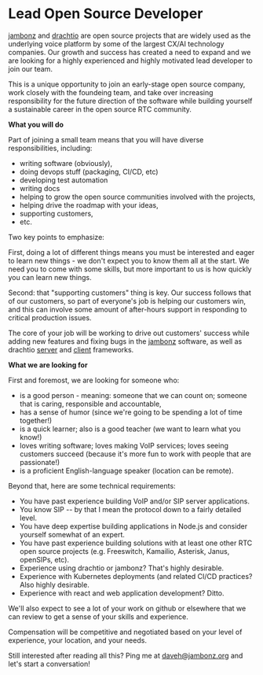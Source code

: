 # Lead Open Source Developer

[jambonz](https://jambonz.org) and [drachtio](https://drachtio.org) are open source projects that are widely used as the underlying voice platform by some of the largest CX/AI technology companies.  Our growth and success has created a need to expand and we are looking for a highly experienced and highly motivated lead developer to join our team.

This is a unique opportunity to join an early-stage open source company, work closely with the foundeing team, and take over increasing responsibility for the future direction of the software while building yourself a sustainable career in the open source RTC community.

**What you will do**

Part of joining a small team means that you will have diverse responsibilities, including: 
- writing software (obviously), 
- doing devops stuff (packaging, CI/CD, etc)
- developing test automation
- writing docs
- helping to grow the open source communities involved with the projects,
- helping drive the roadmap with your ideas,
- supporting customers,
- etc.

Two key points to emphasize: 

First, doing a lot of different things means you must be interested and eager to learn new things - we don't expect you to know them all at the start. We need you to come with some skills, but more important to us is how quickly you can learn new things.

Second: that "supporting customers" thing is key.  Our success follows that of our customers, so part of everyone's job is helping our customers win, and this can involve some amount of after-hours support in responding to critical production issues.

The core of your job will be working to drive out customers' success while adding new features and fixing bugs in the [jambonz](https://github.com/jambonz) software, as well as drachtio [server](https://github.com/drachtio/drachtio-server) and [client](https://github.com/drachtio/drachtio-srf) frameworks. 

**What we are looking for**

First and foremost, we are looking for someone who:

- is a good person - meaning: someone that we can count on; someone that is caring, responsible and accountable,
- has a sense of humor (since we're going to be spending a lot of time together!)
- is a quick learner; also is a good teacher (we want to learn what you know!)
- loves writing software; loves making VoIP services; loves seeing customers succeed (because it's more fun to work with people that are passionate!)
- is a proficient English-language speaker (location can be remote).

Beyond that, here are some technical requirements:

- You have past experience building VoIP and/or SIP server applications.
- You know SIP -- by that I mean the protocol down to a fairly detailed level.
- You have deep expertise building applications in Node.js and consider yourself somewhat of an expert.
- You have past experience building solutions with at least one other RTC open source projects (e.g. Freeswitch, Kamailio, Asterisk, Janus, openSIPs, etc).
- Experience using drachtio or jambonz? That's highly desirable.  
- Experience with Kubernetes deployments (and related CI/CD practices? Also highly desirable.
- Experience with react and web application development?  Ditto.

We'll also expect to see a lot of your work on github or elsewhere that we can review to get a sense of your skills and experience.

Compensation will be competitive and negotiated based on your level of experience, your location, and your needs.

Still interested after reading all this?  Ping me at daveh@jambonz.org and let's start a conversation!




